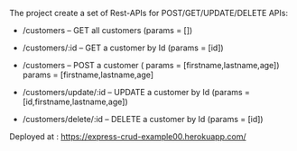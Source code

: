 The project create a set of Rest-APIs for POST/GET/UPDATE/DELETE APIs:

- /customers – GET all customers (params = [])
    
- /customers/:id – GET a customer by Id (params = [id])
    
- /customers – POST a customer ( params = [firstname,lastname,age])
    params = [firstname,lastname,age]
- /customers/update/:id – UPDATE a customer by Id (params = [id,firstname,lastname,age])
    
- /customers/delete/:id – DELETE a customer by Id (params = [id])
    

Deployed at : https://express-crud-example00.herokuapp.com/